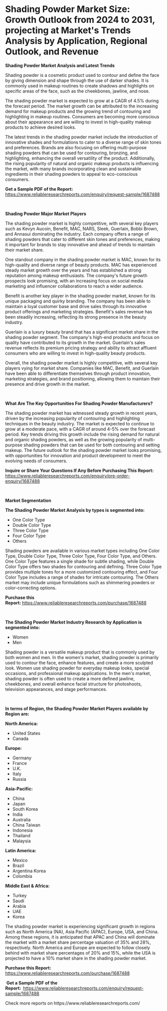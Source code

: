 <p><h1>Shading Powder Market Size: Growth Outlook from 2024 to 2031, projecting at Market's Trends Analysis by Application, Regional Outlook, and Revenue</h1></p><p><strong>Shading Powder Market Analysis and Latest Trends</strong></p>
<p><p>Shading powder is a cosmetic product used to contour and define the face by giving dimension and shape through the use of darker shades. It is commonly used in makeup routines to create shadows and highlights on specific areas of the face, such as the cheekbones, jawline, and nose.</p><p>The shading powder market is expected to grow at a CAGR of 4.5% during the forecast period. The market growth can be attributed to the increasing demand for makeup products and the growing trend of contouring and highlighting in makeup routines. Consumers are becoming more conscious about their appearance and are willing to invest in high-quality makeup products to achieve desired looks.</p><p>The latest trends in the shading powder market include the introduction of innovative shades and formulations to cater to a diverse range of skin tones and preferences. Brands are also focusing on offering multi-purpose shading powders that can be used for contouring, bronzing, and highlighting, enhancing the overall versatility of the product. Additionally, the rising popularity of natural and organic makeup products is influencing the market, with many brands incorporating clean and sustainable ingredients in their shading powders to appeal to eco-conscious consumers.</p></p>
<p><strong>Get a Sample PDF of the Report:&nbsp;</strong> <a href="https://www.reliableresearchreports.com/enquiry/request-sample/1687488">https://www.reliableresearchreports.com/enquiry/request-sample/1687488</a></p>
<p>&nbsp;</p>
<p><strong>Shading Powder Major Market Players</strong></p>
<p><p>The shading powder market is highly competitive, with several key players such as Kevyn Aucoin, Benefit, MAC, NARS, Sleek, Guerlain, Bobbi Brown, and Annasui dominating the industry. Each company offers a range of shading powders that cater to different skin tones and preferences, making it important for brands to stay innovative and ahead of trends to maintain their market share.</p><p>One standout company in the shading powder market is MAC, known for its high-quality and diverse range of beauty products. MAC has experienced steady market growth over the years and has established a strong reputation among makeup enthusiasts. The company's future growth prospects look promising, with an increasing focus on social media marketing and influencer collaborations to reach a wider audience.</p><p>Benefit is another key player in the shading powder market, known for its unique packaging and quirky branding. The company has been able to maintain a loyal customer base and drive sales through its innovative product offerings and marketing strategies. Benefit's sales revenue has been steadily increasing, reflecting its strong presence in the beauty industry.</p><p>Guerlain is a luxury beauty brand that has a significant market share in the shading powder segment. The company's high-end products and focus on quality have contributed to its growth in the market. Guerlain's sales revenue reflects its premium pricing strategy and ability to attract affluent consumers who are willing to invest in high-quality beauty products.</p><p>Overall, the shading powder market is highly competitive, with several key players vying for market share. Companies like MAC, Benefit, and Guerlain have been able to differentiate themselves through product innovation, marketing strategies, and brand positioning, allowing them to maintain their presence and drive growth in the market.</p></p>
<p>&nbsp;</p>
<p><strong>What Are The Key Opportunities For Shading Powder Manufacturers?</strong></p>
<p><p>The shading powder market has witnessed steady growth in recent years, driven by the increasing popularity of contouring and highlighting techniques in the beauty industry. The market is expected to continue to grow at a moderate pace, with a CAGR of around 4-5% over the forecast period. Key trends driving this growth include the rising demand for natural and organic shading powders, as well as the growing popularity of multi-purpose shading powders that can be used for both contouring and setting makeup. The future outlook for the shading powder market looks promising, with opportunities for innovation and product development to meet the evolving needs of consumers.</p></p>
<p><strong>Inquire or Share Your Questions If Any Before Purchasing This Report:</strong> <a href="https://www.reliableresearchreports.com/enquiry/pre-order-enquiry/1687488">https://www.reliableresearchreports.com/enquiry/pre-order-enquiry/1687488</a></p>
<p>&nbsp;</p>
<p><strong>Market Segmentation</strong></p>
<p><strong>The Shading Powder Market Analysis by types is segmented into:</strong></p>
<p><ul><li>One Color Type</li><li>Double Color Type</li><li>Three Color Type</li><li>Four Color Type</li><li>Others</li></ul></p>
<p><p>Shading powders are available in various market types including One Color Type, Double Color Type, Three Color Type, Four Color Type, and Others. One Color Type features a single shade for subtle shading, while Double Color Type offers two shades for contouring and defining. Three Color Type provides multiple tones for a more customized contouring effect, and Four Color Type includes a range of shades for intricate contouring. The Others market may include unique formulations such as shimmering powders or color-correcting options.</p></p>
<p><strong>Purchase this Report:&nbsp;</strong><a href="https://www.reliableresearchreports.com/purchase/1687488">https://www.reliableresearchreports.com/purchase/1687488</a></p>
<p>&nbsp;</p>
<p><strong>The Shading Powder Market Industry Research by Application is segmented into:</strong></p>
<p><ul><li>Women</li><li>Men</li></ul></p>
<p><p>Shading powder is a versatile makeup product that is commonly used by both women and men. In the women's market, shading powder is primarily used to contour the face, enhance features, and create a more sculpted look. Women use shading powder for everyday makeup looks, special occasions, and professional makeup applications. In the men's market, shading powder is often used to create a more defined jawline, cheekbones, and overall enhance facial structure for photoshoots, television appearances, and stage performances.</p></p>
<p>&nbsp;</p>
<p><strong>In terms of Region, the Shading Powder Market Players available by Region are:</strong></p>
<p>
    <p> <strong> North America: </strong>
        <ul>
            <li>United States</li>
            <li>Canada</li>
        </ul>
        </p> 
    <p> <strong> Europe: </strong>
        <ul>
            <li>Germany</li>
            <li>France</li>
            <li>U.K.</li>
            <li>Italy</li>
            <li>Russia</li>
        </ul>
        </p> 
    <p> <strong> Asia-Pacific: </strong>
        <ul>
            <li>China</li>
            <li>Japan</li>
            <li>South Korea</li>
            <li>India</li>
            <li>Australia</li>
            <li>China Taiwan</li>
            <li>Indonesia</li>
            <li>Thailand</li>
            <li>Malaysia</li>
        </ul>
        </p> 
    <p> <strong> Latin America: </strong>
        <ul>
            <li>Mexico</li>
            <li>Brazil</li>
            <li>Argentina Korea</li>
            <li>Colombia</li>
        </ul>
        </p> 
    <p> <strong> Middle East & Africa: </strong>
        <ul>
            <li>Turkey</li>
            <li>Saudi</li>
            <li>Arabia</li>
            <li>UAE</li>
            <li>Korea</li>
        </ul>
    </p>
    </p>
<p><p>The shading powder market is experiencing significant growth in regions such as North America (NA), Asia Pacific (APAC), Europe, USA, and China. Among these regions, it is anticipated that APAC and China will dominate the market with a market share percentage valuation of 35% and 28%, respectively. North America and Europe are expected to follow closely behind with market share percentages of 20% and 15%, while the USA is projected to have a 10% market share in the shading powder market.</p></p>
<p><strong>Purchase this Report: </strong><a href="https://www.reliableresearchreports.com/purchase/1687488">https://www.reliableresearchreports.com/purchase/1687488</a></p>
<p>&nbsp;<strong>Get a Sample PDF of the Report:&nbsp;&nbsp;</strong><a href="https://www.reliableresearchreports.com/enquiry/request-sample/1687488">https://www.reliableresearchreports.com/enquiry/request-sample/1687488</a></p>
<p><strong></strong></p>
<p>Check more reports on https://www.reliableresearchreports.com/</p>